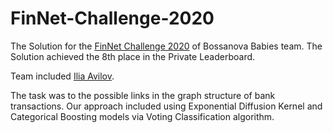 # FinNet-Challenge-2020

The Solution for the <a href="https://job.tochka.com/challenge">FinNet Challenge 2020</a> of Bossanova Babies team. The Solution achieved the 8th place in the Private Leaderboard.

Team included <a href="https://github.com/Iliaavilov">Ilia Avilov</a>.

The task was to the possible links in the graph structure of bank transactions.
Our approach included using Exponential Diffusion Kernel and Categorical Boosting models via Voting Classification algorithm.
